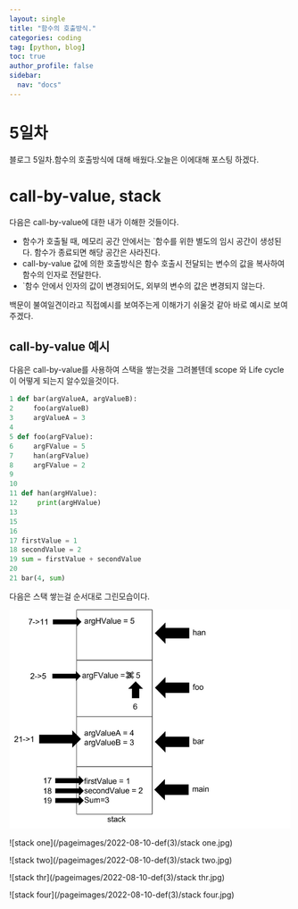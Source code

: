 ```yaml
---
layout: single
title: "함수의 호출방식."
categories: coding
tag: [python, blog]
toc: true
author_profile: false
sidebar:
  nav: "docs"
---
```


# 5일차

블로그 5일차.함수의 호출방식에 대해 배웠다.오늘은 이에대해 포스팅 하겠다.

# call-by-value, stack

다음은 call-by-value에 대한 내가 이해한 것들이다.

- 함수가 호출될 때, 메모리 공간 안에서는 `함수를 위한 별도의 임시 공간이 생성된다. 함수가 종료되면 해당 공간은 사라진다.
- call-by-value 값에 의한 호출방식은 함수 호출시 전달되는 변수의 값을 복사하여 함수의 인자로 전달한다.
- `함수 안에서 인자의 값이 변경되어도, 외부의 변수의 값은 변경되지 않는다.

백문이 불여일견이라고 직접예시를 보여주는게 이해가기 쉬울것 같아 바로 예시로 보여주겠다.

## call-by-value 예시

다음은 call-by-value를 사용하여 스택을 쌓는것을 그려볼텐데 scope 와 Life cycle이 어떻게 되는지 알수있을것이다.

```python
1 def bar(argValueA, argValueB):
2     foo(argValueB)
3     argValueA = 3
4
5 def foo(argFValue):
6 	  argFValue = 5
7     han(argFValue)
8     argFValue = 2
9
10
11 def han(argHValue):
12     print(argHValue)
13
15
16
17 firstValue = 1
18 secondValue = 2
19 sum = firstValue + secondValue
20
21 bar(4, sum)
```

다음은 스택 쌓는걸 순서대로 그린모습이다.

![stack](/pageimages/2022-08-10-def(3)/stack.jpg)



![stack one](/pageimages/2022-08-10-def(3)/stack one.jpg)









![stack two](/pageimages/2022-08-10-def(3)/stack two.jpg)









![stack thr](/pageimages/2022-08-10-def(3)/stack thr.jpg)



![stack four](/pageimages/2022-08-10-def(3)/stack four.jpg)









